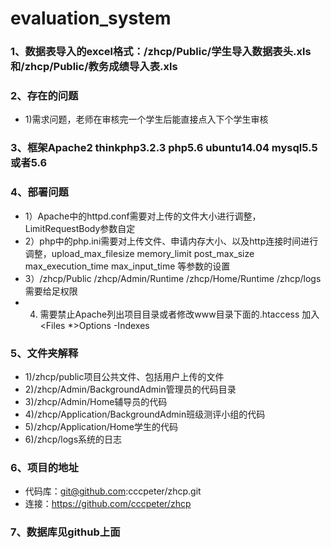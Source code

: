 # evaluation_system  
### 1、数据表导入的excel格式：/zhcp/Public/学生导入数据表头.xls和/zhcp/Public/教务成绩导入表.xls  
### 2、存在的问题 
* 1)需求问题，老师在审核完一个学生后能直接点入下个学生审核   
  
### 3、框架Apache2 thinkphp3.2.3 php5.6 ubuntu14.04 mysql5.5或者5.6  
  
### 4、部署问题  
* 1）Apache中的httpd.conf需要对上传的文件大小进行调整，LimitRequestBody参数自定  
* 2）php中的php.ini需要对上传文件、申请内存大小、以及http连接时间进行调整，upload_max_filesize memory_limit post_max_size max_execution_time  max_input_time 等参数的设置  
* 3）/zhcp/Public /zhcp/Admin/Runtime /zhcp/Home/Runtime /zhcp/logs需要给足权限  
* 4)  需要禁止Apache列出项目目录或者修改www目录下面的.htaccess 加入<Files *>Options -Indexes</Files>  
	  
### 5、文件夹解释  
* 1)/zhcp/public项目公共文件、包括用户上传的文件  
* 2)/zhcp/Admin/BackgroundAdmin管理员的代码目录  
* 3)/zhcp/Admin/Home辅导员的代码  
* 4)/zhcp/Application/BackgroundAdmin班级测评小组的代码  
* 5)/zhcp/Application/Home学生的代码  
* 6)/zhcp/logs系统的日志  
  
### 6、项目的地址  
* 代码库：git@github.com:cccpeter/zhcp.git  
* 连接：https://github.com/cccpeter/zhcp  
  
### 7、数据库见github上面  
	
